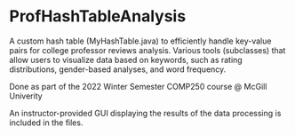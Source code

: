 # ProfHashTableAnalysis

A custom hash table (MyHashTable.java) to efficiently handle key-value pairs for college professor reviews analysis. Various tools (subclasses) that allow users to visualize data based on keywords, such as rating distributions, gender-based analyses, and word frequency.

Done as part of the 2022 Winter Semester COMP250 course @ McGill Univerity

An instructor-provided GUI displaying the results of the data processing is included in the files.
